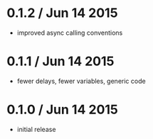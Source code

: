 0.1.2 / Jun 14 2015
===================

  * improved async calling conventions

0.1.1 / Jun 14 2015
===================

  * fewer delays, fewer variables, generic code

0.1.0 / Jun 14 2015
===================

  * initial release

